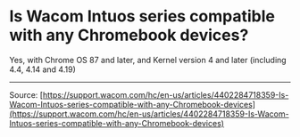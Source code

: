 # Is Wacom Intuos series compatible with any Chromebook devices?

Yes, with Chrome OS 87 and later, and Kernel version 4 and later (including 4.4, 4.14 and 4.19)

---
Source: [https://support.wacom.com/hc/en-us/articles/4402284718359-Is-Wacom-Intuos-series-compatible-with-any-Chromebook-devices](https://support.wacom.com/hc/en-us/articles/4402284718359-Is-Wacom-Intuos-series-compatible-with-any-Chromebook-devices)
